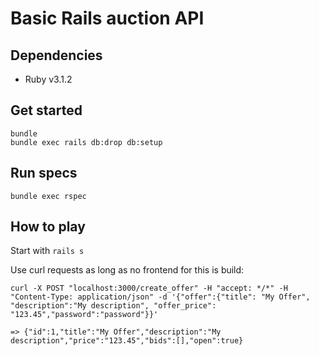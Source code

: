 # Basic Rails auction API

## Dependencies
* Ruby v3.1.2

## Get started
```
bundle
bundle exec rails db:drop db:setup
```

## Run specs
```
bundle exec rspec
```

## How to play
Start with `rails s`

Use curl requests as long as no frontend for this is build:
```
curl -X POST "localhost:3000/create_offer" -H "accept: */*" -H "Content-Type: application/json" -d '{"offer":{"title": "My Offer", "description":"My description", "offer_price": "123.45","password":"password"}}'

=> {"id":1,"title":"My Offer","description":"My description","price":"123.45","bids":[],"open":true}
```